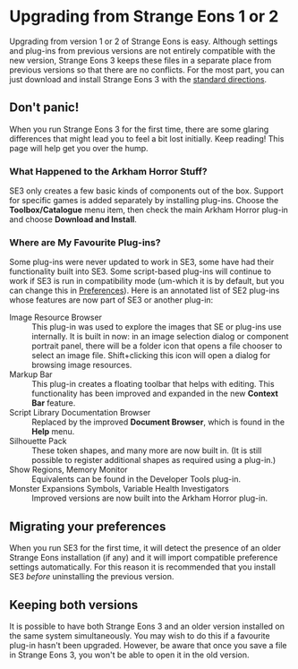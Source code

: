 # Upgrading from Strange Eons 1 or 2

Upgrading from version 1 or 2 of Strange Eons is easy. Although settings and plug-ins from previous versions are not entirely compatible with the new version, Strange Eons 3 keeps these files in a separate place from previous versions so that there are no conflicts. For the most part, you can just download and install Strange Eons 3 with the [standard directions](um-install-intro.md).

## Don't panic!

When you run Strange Eons 3 for the first time, there are some glaring differences that might lead you to feel a bit lost initially. Keep reading! This page will help get you over the hump.

### What Happened to the Arkham Horror Stuff?

SE3 only creates a few basic kinds of components out of the box. Support for specific games is added separately by installing plug-ins. Choose the **Toolbox/Catalogue** menu item, then check the main Arkham Horror plug-in and choose **Download and Install**.

### Where are My Favourite Plug-ins?

Some plug-ins were never updated to work in SE3, some have had their functionality built into SE3. Some script-based plug-ins will continue to work if SE3 is run in compatibility mode (um-which it is by default, but you can change this in [Preferences](um-ui-preferences.md)). Here is an annotated list of SE2 plug-ins whose features are now part of SE3 or another plug-in:

<dl>
<dt>Image Resource Browser</dt>
<dd>This plug-in was used to explore the images that SE or plug-ins use internally. It is built in now: in an image selection dialog or component portrait panel, there will be a folder icon that opens a file chooser to select an image file. Shift+clicking this icon will open a dialog for browsing image resources.</dd>   <dt>Markup Bar</dt>
<dd>This plug-in creates a floating toolbar that helps with editing. This functionality has been improved and expanded in the new <strong>Context Bar</strong> feature.</dd>
<dt>Script Library Documentation Browser</dt>
<dd>Replaced by the improved <strong>Document Browser</strong>, which is found in the <strong>Help</strong> menu.</dd>
<dt>Silhouette Pack</dt>
<dd>These token shapes, and many more are now built in. (It is still possible to register additional shapes as required using a plug-in.)</dd>
<dt>Show Regions, Memory Monitor</dt>
<dd>Equivalents can be found in the Developer Tools plug-in.</dd>
<dt>Monster Expansions Symbols, Variable Health Investigators</dt>
<dd>Improved versions are now built into the Arkham Horror plug-in.</dd>
</dl>

## Migrating your preferences

When you run SE3 for the first time, it will detect the presence of an older Strange Eons installation (if any) and it will import compatible preference settings automatically. For this reason it is recommended that you install SE3 *before* uninstalling the previous version.

## Keeping both versions

It is possible to have both Strange Eons 3 and an older version installed on the same system simultaneously. You may wish to do this if a favourite plug-in hasn't been upgraded. However, be aware that once you save a file in Strange Eons 3, you won't be able to open it in the old version.